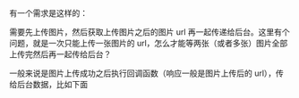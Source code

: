 有一个需求是这样的：

需要先上传图片，然后获取上传图片之后的图片 url 再一起传递给后台。这里有个问题，就是一次只能上传一张图片的 url，怎么才能等两张（或者多张）图片全部上传完然后再一起传给后台？

一般来说是图片上传成功之后执行回调函数（响应一般是图片上传后的 url），传给后台数据，比如下面
